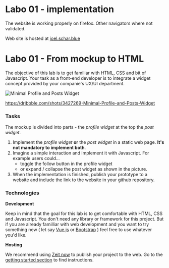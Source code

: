 # Labo 01 - implementation
The website is working properly on firefox. Other navigators where not validated.

Web site is hosted at [joel.schar.blue](http://joel.schar.blue)

# Labo 01 - From mockup to HTML

The objective of this lab is to get familiar with HTML, CSS and bit of Javascript. Your task as a front-end developer is to integrate a widget concept provided by your companie's UX/UI department. 

![Minimal Profile and Posts Widget](mockup.png)

https://dribbble.com/shots/3427269-Minimal-Profile-and-Posts-Widget

### Tasks

The mockup is divided into parts - the *profile widget*  at the top the *post widget*. 

1. Implement the *profile widget* **or** the *post widget* in a static web page. **It's not mandatory to implement both**.
2. Imagine a simple interaction and implement it with Javascript. For example users could...
   - toggle the follow button in the profile widget
   - or expand / collapse the post widget as shown in the picture.
3. When the implementation is finished, publish your prototype to a website and include the link to the website in your github repository.

### Technologies

**Development**

Keep in mind that the goal for this lab is to get comfortable with HTML, CSS and Javascript. You don't need any library or framework for this project. But if you are already familliar with web development and you want to try something new ( let say [Vue.js](https://vuejs.org/) or [Bootstrap](http://getbootstrap.com/) ) feel free to use whatever you'd like.

**Hosting**

We recommend using [Zeit now](https://zeit.co/now) to publish your project to the web. Go to the [getting started section](https://zeit.co/now#get-started) to find instructions.
